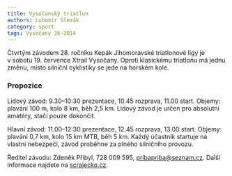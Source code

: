 ```yaml
---
title: Vysočanský triatlon
authors: Lubomír Slezák
category: sport
tags: Vysočany 26-2014 
---
```


Čtvrtým závodem 28. ročníku Kepák Jihomoravské triatlonové ligy je v sobotu 19. července Xtrail Vysočany. Oproti klasickému triatlonu má jednu změnu, místo silniční cyklistiky se jede na horském kole.

### Propozice

Lidový závod: 9.30–10:30 prezentace, 10.45 rozprava, 11.00 start. Objemy: plavání 100 m, kolo 8 km, běh 2,5 km. Lidový závod je určen pro absolutní amatéry, stačí pouze dokončit.

Hlavní závod: 11.00–12:30 prezentace, 12.45 rozprava, 13.00 start. Objemy: plavání 0,7 km, kolo 15 km MTB, běh 5 km.
Každý účastník startuje na vlastní nebezpečí, závod proběhne za plného silničního provozu.

Ředitel závodu: Zdeněk Přibyl, 728 009 595, <pribapriba@seznam.cz>. Další informace najdete na [scrajecko.cz](http://www.scrajecko.cz/).